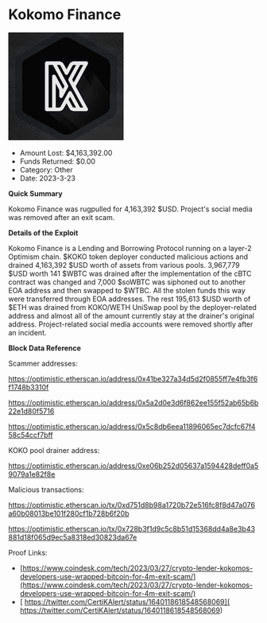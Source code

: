 # Kokomo Finance
![Kokomo Finance](/rektimages/Kokomo-Finance.png)
- Amount Lost: $4,163,392.00
- Funds Returned: $0.00
- Category: Other
- Date: 2023-3-23

**Quick Summary**

Kokomo Finance was rugpulled for 4,163,392 $USD. Project's social media was removed after an exit scam.

  


 **Details of the Exploit**

Kokomo Finance is a Lending and Borrowing Protocol running on a layer-2 Optimism chain. $KOKO token deployer conducted malicious actions and drained 4,163,392 $USD worth of assets from various pools. 3,967,779 $USD worth 141 $WBTC was drained after the implementation of the cBTC contract was changed and 7,000 $soWBTC was siphoned out to another EOA address and then swapped to $WTBC. All the stolen funds this way were transferred through EOA addresses. The rest 195,613 $USD worth of $ETH was drained from KOKO/WETH UniSwap pool by the deployer-related address and almost all of the amount currently stay at the drainer's original address. Project-related social media accounts were removed shortly after an incident.

  


 **Block Data Reference**

Scammer addresses:

https://optimistic.etherscan.io/address/0x41be327a34d5d2f0855ff7e4fb3f6f1748b3310f

https://optimistic.etherscan.io/address/0x5a2d0e3d6f862ee155f52ab65b6b22e1d80f5716

https://optimistic.etherscan.io/address/0x5c8db6eea11896065ec7dcfc67f458c54ccf7bff

  


KOKO pool drainer address:

https://optimistic.etherscan.io/address/0xe06b252d05637a1594428deff0a59079a1e82f8e

  


Malicious transactions:

https://optimistic.etherscan.io/tx/0xd751d8b98a1720b72e516fc8f8d47a076a60b08013be101f280cf1b728b6f20b

https://optimistic.etherscan.io/tx/0x728b3f1d9c5c8b51d15368dd4a8e3b43881d18f065d9ec5a8318ed30823da67e


Proof Links:
- [https://www.coindesk.com/tech/2023/03/27/crypto-lender-kokomos-developers-use-wrapped-bitcoin-for-4m-exit-scam/](https://www.coindesk.com/tech/2023/03/27/crypto-lender-kokomos-developers-use-wrapped-bitcoin-for-4m-exit-scam/)
- [ https://twitter.com/CertiKAlert/status/1640118618548568069]( https://twitter.com/CertiKAlert/status/1640118618548568069)


